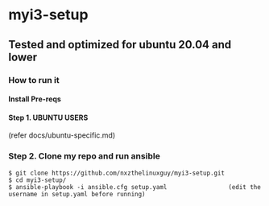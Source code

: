 # myi3-setup

## Tested and optimized for ubuntu 20.04 and lower

### How to run it

#### Install Pre-reqs

#### Step 1. UBUNTU USERS
(refer docs/ubuntu-specific.md)

### Step 2. Clone my repo and run ansible
```
$ git clone https://github.com/nxzthelinuxguy/myi3-setup.git
$ cd myi3-setup/
$ ansible-playbook -i ansible.cfg setup.yaml                 (edit the username in setup.yaml before running)
